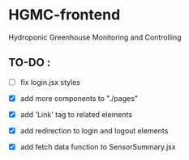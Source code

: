 # HGMC-frontend
Hydroponic Greenhouse Monitoring and Controlling

## TO-DO :

- [ ] fix login.jsx styles 
- [X] add more components to "./pages"
- [X] add 'Link' tag to related elements
- [X] add redirection to login and logout elements
- [X] add fetch data function to SensorSummary.jsx

